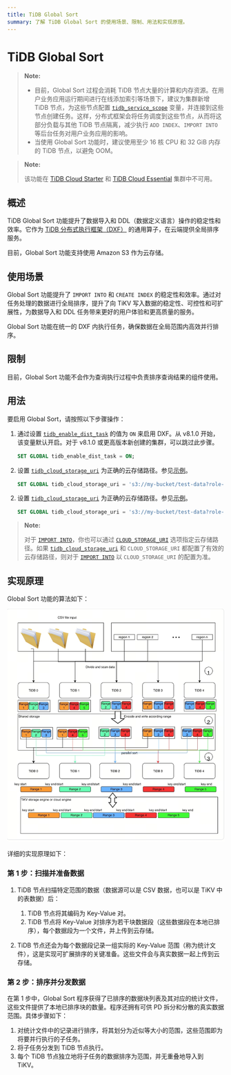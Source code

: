 ```yaml
---
title: TiDB Global Sort
summary: 了解 TiDB Global Sort 的使用场景、限制、用法和实现原理。
---
```


<!-- markdownlint-disable MD029 -->
<!-- markdownlint-disable MD046 -->

# TiDB Global Sort

> **Note:**
>
> - 目前，Global Sort 过程会消耗 TiDB 节点大量的计算和内存资源。在用户业务应用运行期间进行在线添加索引等场景下，建议为集群新增 TiDB 节点，为这些节点配置 [`tidb_service_scope`](/system-variables.md#tidb_service_scope-new-in-v740) 变量，并连接到这些节点创建任务。这样，分布式框架会将任务调度到这些节点，从而将这部分负载与其他 TiDB 节点隔离，减少执行 `ADD INDEX`、`IMPORT INTO` 等后台任务对用户业务应用的影响。
> - 当使用 Global Sort 功能时，建议使用至少 16 核 CPU 和 32 GiB 内存的 TiDB 节点，以避免 OOM。

> **Note:**
>
> 该功能在 [TiDB Cloud Starter](https://docs.pingcap.com/tidbcloud/select-cluster-tier#starter) 和 [TiDB Cloud Essential](https://docs.pingcap.com/tidbcloud/select-cluster-tier#essential) 集群中不可用。

## 概述

TiDB Global Sort 功能提升了数据导入和 DDL（数据定义语言）操作的稳定性和效率。它作为 [TiDB 分布式执行框架（DXF）](/tidb-distributed-execution-framework.md) 的通用算子，在云端提供全局排序服务。

目前，Global Sort 功能支持使用 Amazon S3 作为云存储。

## 使用场景

Global Sort 功能提升了 `IMPORT INTO` 和 `CREATE INDEX` 的稳定性和效率。通过对任务处理的数据进行全局排序，提升了向 TiKV 写入数据的稳定性、可控性和可扩展性，为数据导入和 DDL 任务带来更好的用户体验和更高质量的服务。

Global Sort 功能在统一的 DXF 内执行任务，确保数据在全局范围内高效并行排序。

## 限制

目前，Global Sort 功能不会作为查询执行过程中负责排序查询结果的组件使用。

## 用法

要启用 Global Sort，请按照以下步骤操作：

1. 通过设置 [`tidb_enable_dist_task`](/system-variables.md#tidb_enable_dist_task-new-in-v710) 的值为 `ON` 来启用 DXF。从 v8.1.0 开始，该变量默认开启。对于 v8.1.0 或更高版本新创建的集群，可以跳过此步骤。

    ```sql
    SET GLOBAL tidb_enable_dist_task = ON;
    ```

<CustomContent platform="tidb">

2. 设置 [`tidb_cloud_storage_uri`](/system-variables.md#tidb_cloud_storage_uri-new-in-v740) 为正确的云存储路径。参见[示例](/br/backup-and-restore-storages.md)。

    ```sql
    SET GLOBAL tidb_cloud_storage_uri = 's3://my-bucket/test-data?role-arn=arn:aws:iam::888888888888:role/my-role'
    ```

</CustomContent>
<CustomContent platform="tidb-cloud">

2. 设置 [`tidb_cloud_storage_uri`](/system-variables.md#tidb_cloud_storage_uri-new-in-v740) 为正确的云存储路径。参见[示例](https://docs.pingcap.com/tidb/stable/backup-and-restore-storages)。

    ```sql
    SET GLOBAL tidb_cloud_storage_uri = 's3://my-bucket/test-data?role-arn=arn:aws:iam::888888888888:role/my-role'
    ```

</CustomContent>

> **Note:**
>
> 对于 [`IMPORT INTO`](/sql-statements/sql-statement-import-into.md)，你也可以通过 [`CLOUD_STORAGE_URI`](/sql-statements/sql-statement-import-into.md#withoptions) 选项指定云存储路径。如果 [`tidb_cloud_storage_uri`](/system-variables.md#tidb_cloud_storage_uri-new-in-v740) 和 `CLOUD_STORAGE_URI` 都配置了有效的云存储路径，则对于 [`IMPORT INTO`](/sql-statements/sql-statement-import-into.md) 以 `CLOUD_STORAGE_URI` 的配置为准。

## 实现原理

Global Sort 功能的算法如下：

![Algorithm of Global Sort](/media/dist-task/global-sort.jpeg)

详细的实现原理如下：

### 第 1 步：扫描并准备数据

1. TiDB 节点扫描特定范围的数据（数据源可以是 CSV 数据，也可以是 TiKV 中的表数据）后：

    1. TiDB 节点将其编码为 Key-Value 对。
    2. TiDB 节点将 Key-Value 对排序为若干块数据段（这些数据段在本地已排序），每个数据段为一个文件，并上传到云存储。

2. TiDB 节点还会为每个数据段记录一组实际的 Key-Value 范围（称为统计文件），这是实现可扩展排序的关键准备。这些文件会与真实数据一起上传到云存储。

### 第 2 步：排序并分发数据

在第 1 步中，Global Sort 程序获得了已排序的数据块列表及其对应的统计文件，这些文件提供了本地已排序块的数量。程序还拥有可供 PD 拆分和分散的真实数据范围。具体步骤如下：

1. 对统计文件中的记录进行排序，将其划分为近似等大小的范围，这些范围即为将要并行执行的子任务。
2. 将子任务分发到 TiDB 节点执行。
3. 每个 TiDB 节点独立地将子任务的数据排序为范围，并无重叠地导入到 TiKV。